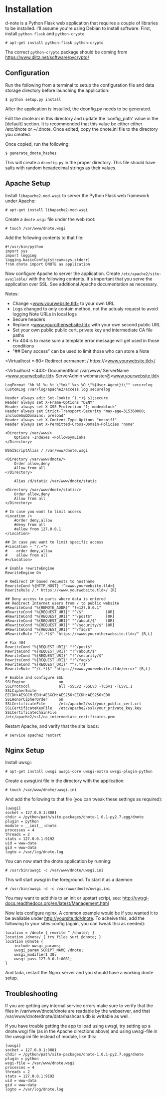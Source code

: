 Installation
============

d-note is a Python Flask web application that requires a couple of libraries to
be installed. I&#39;ll assume you&#39;re using Debian to install software. First,
install `python-flask` and `python-crypto`:

    # apt-get install python-flask python-crypto

The correct `python-crypto` package should be coming from
https://www.dlitz.net/software/pycrypto/

Configuration
-------------
Run the following from a terminal to setup the configuration file and data
storage directory before launching the application:

    $ python setup.py install

After the application is installed, the dconfig.py needs to be generated.

Edit the dnote.ini in this directory and update the 'config_path' value in
the [default] section. It is recommended that this value be either either
/etc/dnote or ~/.dnote.  Once edited, copy the dnote.ini file to the directory
you created.

Once copied, run the following:

    $ generate_dnote_hashes

This will create a `dconfig.py` in the proper directory. This file should
have salts with random hexadecimal strings as their values.

Apache Setup
------------
Install `libapache2-mod-wsgi` to server the Python Flask web framework under
Apache:

    # apt-get install libapache2-mod-wsgi

Create a `dnote.wsgi` file under the web root:

    # touch /var/www/dnote.wsgi

Add the following contents to that file:

    #!/usr/bin/python
    import sys
    import logging
    logging.basicConfig(stream=sys.stderr)
    from dnote import DNOTE as application

Now configure Apache to server the application. Create
`/etc/apache2/site-available/` with the following contents. It&#39;s important
that you serve the application over SSL. See additional Apache documentation as
necessary.

Notes:
 - Change <www.yourwebsite.tld> to your own URL.
 - Logs changed to only contain method, not the actualy request to avoid logging Note URLs in local logs
 - Secure headers
 - Replace <www.yourotherwebsite.tld> with your own second public URL
 - Set your own public public cert, private key and intermediate CA file paths
 - Fix 404 is to make sure a template error message will get used in those conditions
 - "## Deny access" can be used to limit those who can store a Note

<Virtualhost *:80>
    Redirect permanent / https://<www.yourwebsite.tld>/
</VirtualHost>

<Virtualhost *:443>
    DocumentRoot /var/www/
    ServerName <www.yourwebsite.tld>
    ServerAdmin webmaster@<www.yourwebsite.tld>

    LogFormat "%h %l %u %t \"%m\" %>s %O \"%{User-Agent}i\"" securelog
    CustomLog /var/log/apache2/access.log securelog

    Header always edit Set-Cookie ^(.*)$ $1;secure
    Header always set X-Frame-Options "DENY"
    Header always set X-XSS-Protection "1; mode=block"
    Header always set Strict-Transport-Security "max-age=315360000; includeSubDomains; preload"
    Header always set X-Content-Type-Options "nosniff"
    Header always set X-Permitted-Cross-Domain-Policies "none"

    <Directory /var/www/>
        Options -Indexes +FollowSymLinks
    </Directory>

    WSGIScriptAlias / /var/www/dnote.wsgi

    <Directory /var/www/dnote/>
        Order allow,deny
        Allow from all
    </Directory>

        Alias /d/static /var/www/dnote/static

    <Directory /var/www/dnote/static/>
        Order allow,deny
        Allow from all
    </Directory>

    # In case you want to limit access
    <Location />
        #order deny,allow
        #deny from all
        #allow from 127.0.0.1
    </Location>

    ## In case you want to limit specific access
    #<Location ~ "/.+">
    #    order deny,allow
    #    allow from all
    #</Location>

    # Enable rewriteEngine
    RewriteEngine On

    # Redirect IP based requests to hostname
    RewriteCond %{HTTP_HOST} !^<www.yourwebsite.tld>$
    RewriteRule /.* https://<www.yourwebsite.tld>/ [R]

    ## Deny access to parts where data is entered
    ## Redirect Internet users from / to public website
    #RewriteCond "%{REMOTE_ADDR}" "!=127.0.0.1"
    #RewriteCond "%{REQUEST_URI}" "^/$"          [OR]
    #RewriteCond "%{REQUEST_URI}" "^/post$"      [OR]
    #RewriteCond "%{REQUEST_URI}" "^/about/$"    [OR]
    #RewriteCond "%{REQUEST_URI}" "^/security/$" [OR]
    #RewriteCond "%{REQUEST_URI}" "^/faq/$"
    #RewriteRule "^/(.*)$" "https://<www.yourotherwebsite.tld>/" [R,L]

    # Fix 404
    RewriteCond "%{REQUEST_URI}" "!^/post$"
    RewriteCond "%{REQUEST_URI}" "!^/about/$"
    RewriteCond "%{REQUEST_URI}" "!^/security/$"
    RewriteCond "%{REQUEST_URI}" "!^/faq/$"
    RewriteCond "%{REQUEST_URI}" "^/.*/$"
    RewriteRule "^/(.*)$" "https://<www.yourwebsite.tld>/error" [R,L]

    # Enable and configure SSL
    SSLEngine               on
    SSLProtocol             all -SSLv2 -SSLv3 -TLSv1 -TLSv1.1
    SSLCipherSuite          EECDH+AESGCM:EDH+AESGCM:AES256+EECDH:AES256+EDH
    SSLHonorCipherOrder     on
    SSLCertificateFile      /etc/apache2/ssl/your_public_cert.crt
    SSLCertificateKeyFile   /etc/apache2/ssl/your_private_key.key
    SSLCertificateChainFile /etc/apache2/ssl/ca_intermediate_certificates.pem
</VirtualHost>


Restart Apache, and verify that the site loads:

    # service apache2 restart

Nginx Setup
-----------
Install uwsgi:

    # apt-get install uwsgi uwsgi-core uwsgi-extra uwsgi-plugin-python

Create a uwsgi.ini file in the directory with the application:

    # touch /var/www/dnote/uwsgi.ini

And add the following to that file (you can tweak these settings as required):

    [uwsgi]
    socket = 127.0.0.1:8081
    chdir = /python/path/site-packages/dnote-1.0.1-py2.7.egg/dnote
    plugin = python
    module = __init__:dnote
    processes = 4
    threads = 2
    stats = 127.0.0.1:9192
    uid = www-data
    gid = www-data
    logto = /var/log/dnote.log

You can now start the dnote application by running:

    # /usr/bin/uwsgi -c /var/www/dnote/uwsgi.ini

This will start uwsgi in the foreground.  To start it as a
daemon:

    # /usr/bin/uwsgi -d -c /var/www/dnote/uwsgi.ini

You may want to add this to an init or upstart script, see:
http://uwsgi-docs.readthedocs.org/en/latest/Management.html

Now lets configure nginx. A common example would be if you wanted it 
to be avaliable under http://yoursite.tld/dnote. To acheive this, add
the following to your sites config (again, you can tweak thsi as needed):

    location = /dnote { rewrite ^ /dnote/; }
    location /dnote/ { try_files $uri @dnote; }
    location @dnote {
        include uwsgi_params;
        uwsgi_param SCRIPT_NAME /dnote;
        uwsgi_modifier1 30;
        uwsgi_pass 127.0.0.1:8081;
    }

And tada, restart the Nginx server and you should have a working dnote setup.


Troubleshooting
---------------
If you are getting any internal service errors make sure to verify that the
files in /var/www/dnote/dnote are readable by the webserver, and that
/var/www/dnote/dnote/data/hashcash.db is writable as well.

If you have trouble getting the app to load using uwsgi, try setting up a
dnote.wsgi file (as in the Apache directions above) and using uwsgi-file
in the uwsgi.ini file instead of module, like this:

    [uwsgi]
    socket = 127.0.0.1:8081
    chdir = /python/path/site-packages/dnote-1.0.1-py2.7.egg/dnote
    plugin = python
    wsgi-file = /var/www/dnote.wsgi
    processes = 4
    threads = 2
    stats = 127.0.0.1:9192
    uid = www-data
    gid = www-data
    logto = /var/log/dnote.log

